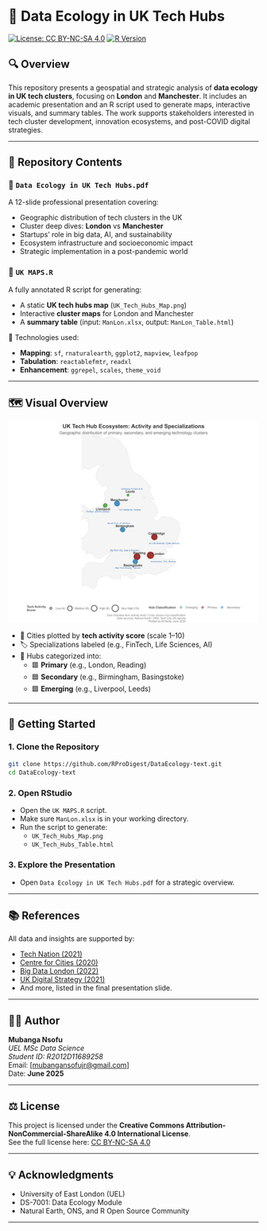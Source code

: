 # 📍 Data Ecology in UK Tech Hubs

[![License: CC BY-NC-SA 4.0](https://img.shields.io/badge/license-CC--BY--NC--SA%204.0-lightgrey.svg)](https://creativecommons.org/licenses/by-nc-sa/4.0/)
[![R Version](https://img.shields.io/badge/built%20with-R-blue.svg)](https://www.r-project.org/)

## 🔍 Overview

This repository presents a geospatial and strategic analysis of **data ecology in UK tech clusters**, focusing on **London** and **Manchester**. It includes an academic presentation and an R script used to generate maps, interactive visuals, and summary tables. The work supports stakeholders interested in tech cluster development, innovation ecosystems, and post-COVID digital strategies.

---

## 📁 Repository Contents

### 📄 `Data Ecology in UK Tech Hubs.pdf`
A 12-slide professional presentation covering:
- Geographic distribution of tech clusters in the UK  
- Cluster deep dives: **London** vs **Manchester**  
- Startups’ role in big data, AI, and sustainability  
- Ecosystem infrastructure and socioeconomic impact  
- Strategic implementation in a post-pandemic world  

### 📜 `UK MAPS.R`
A fully annotated R script for generating:
- A static **UK tech hubs map** (`UK_Tech_Hubs_Map.png`)  
- Interactive **cluster maps** for London and Manchester  
- A **summary table** (input: `ManLon.xlsx`, output: `ManLon_Table.html`)

📌 Technologies used:
- **Mapping**: `sf`, `rnaturalearth`, `ggplot2`, `mapview`, `leafpop`  
- **Tabulation**: `reactablefmtr`, `readxl`  
- **Enhancement**: `ggrepel`, `scales`, `theme_void`

---

## 🗺️ Visual Overview

![UK Tech Hub Ecosystem: Activity and Specializations](UK_Tech_Hubs_Map.png)

- 📍 Cities plotted by **tech activity score** (scale 1–10)  
- 🏷️ Specializations labeled (e.g., FinTech, Life Sciences, AI)  
- 🎨 Hubs categorized into:
  - 🟥 **Primary** (e.g., London, Reading)
  - 🟦 **Secondary** (e.g., Birmingham, Basingstoke)
  - 🟩 **Emerging** (e.g., Liverpool, Leeds)

---

## 🚀 Getting Started

### 1. Clone the Repository
```bash
git clone https://github.com/RProDigest/DataEcology-text.git
cd DataEcology-text
```

### 2. Open RStudio
- Open the `UK MAPS.R` script.
- Make sure `ManLon.xlsx` is in your working directory.
- Run the script to generate:
  - `UK_Tech_Hubs_Map.png`
  - `UK_Tech_Hubs_Table.html`

### 3. Explore the Presentation
- Open `Data Ecology in UK Tech Hubs.pdf` for a strategic overview.

---

## 📚 References

All data and insights are supported by:
- [Tech Nation (2021)](https://technation.io/report2021/)  
- [Centre for Cities (2020)](https://www.centreforcities.org)  
- [Big Data London (2022)](https://bigdataldn.com)  
- [UK Digital Strategy (2021)](https://www.gov.uk/government/publications/uk-digital-strategy)  
- And more, listed in the final presentation slide.

---

## 👨‍🎓 Author

**Mubanga Nsofu**  
*UEL MSc Data Science*  
*Student ID: R2012D11689258*  
Email: [mubangansofujr@gmail.com]  
Date: **June 2025**

---

## ⚖️ License

This project is licensed under the **Creative Commons Attribution-NonCommercial-ShareAlike 4.0 International License**.  
See the full license here: [CC BY-NC-SA 4.0](https://creativecommons.org/licenses/by-nc-sa/4.0/)

---

## 💡 Acknowledgments

- University of East London (UEL)  
- DS-7001: Data Ecology Module  
- Natural Earth, ONS, and R Open Source Community

---
